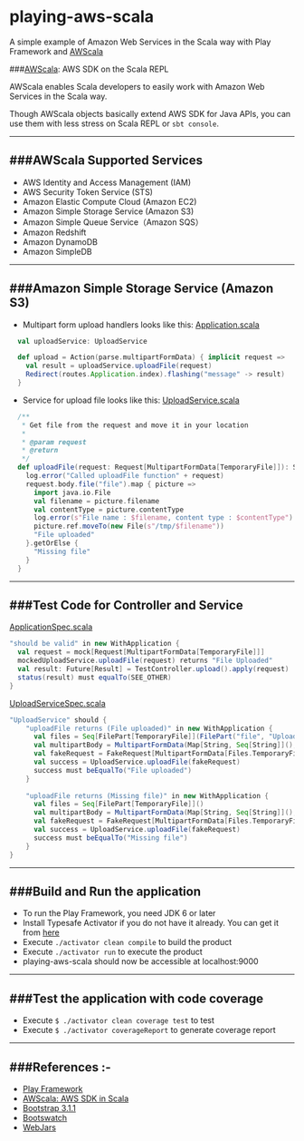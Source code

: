 # playing-aws-scala
A simple example of Amazon Web Services in the Scala way with Play Framework and [AWScala](https://github.com/seratch/AWScala)

###[AWScala](https://github.com/seratch/AWScala): AWS SDK on the Scala REPL

AWScala enables Scala developers to easily work with Amazon Web Services in the Scala way.

Though AWScala objects basically extend AWS SDK for Java APIs, you can use them with less stress on Scala REPL or ```sbt console```.

-----------------------------------------------------
###AWScala Supported Services
-----------------------------------------------------
- AWS Identity and Access Management (IAM)
- AWS Security Token Service (STS)
- Amazon Elastic Compute Cloud (Amazon EC2)
- Amazon Simple Storage Service (Amazon S3)
- Amazon Simple Queue Service（Amazon SQS）
- Amazon Redshift
- Amazon DynamoDB
- Amazon SimpleDB

-----------------------------------------------------
###Amazon Simple Storage Service (Amazon S3)
-----------------------------------------------------
- Multipart form upload handlers looks like this:
[Application.scala](https://github.com/knoldus/playing-aws-scala/blob/master/app/controllers/Application.scala)

```scala
  val uploadService: UploadService

  def upload = Action(parse.multipartFormData) { implicit request =>
    val result = uploadService.uploadFile(request)
    Redirect(routes.Application.index).flashing("message" -> result)
  }
```


- Service for upload file looks like this:
[UploadService.scala](https://github.com/knoldus/playing-aws-scala/blob/master/app/services/UploadService.scala)
```scala
  /**
   * Get file from the request and move it in your location
   *
   * @param request
   * @return
   */
  def uploadFile(request: Request[MultipartFormData[TemporaryFile]]): String = {
    log.error("Called uploadFile function" + request)
    request.body.file("file").map { picture =>
      import java.io.File
      val filename = picture.filename
      val contentType = picture.contentType
      log.error(s"File name : $filename, content type : $contentType")
      picture.ref.moveTo(new File(s"/tmp/$filename"))
      "File uploaded"
    }.getOrElse {
      "Missing file"
    }
  }

```
------------------------------------------------------
###Test Code for Controller and Service
------------------------------------------------------
[ApplicationSpec.scala](https://github.com/knoldus/playing-aws-scala/blob/master/test/ApplicationSpec.scala)
```scala
"should be valid" in new WithApplication {
  val request = mock[Request[MultipartFormData[TemporaryFile]]]
  mockedUploadService.uploadFile(request) returns "File Uploaded"
  val result: Future[Result] = TestController.upload().apply(request)
  status(result) must equalTo(SEE_OTHER)
}
```

[UploadServiceSpec.scala](https://github.com/knoldus/playing-aws-scala/blob/master/test/services/UploadServiceSpec.scala)
```scala
"UploadService" should {
    "uploadFile returns (File uploaded)" in new WithApplication {
      val files = Seq[FilePart[TemporaryFile]](FilePart("file", "UploadServiceSpec.scala", None, TemporaryFile("file", "spec")))
      val multipartBody = MultipartFormData(Map[String, Seq[String]](), files, Seq[BadPart](), Seq[MissingFilePart]())
      val fakeRequest = FakeRequest[MultipartFormData[Files.TemporaryFile]]("POST", "/", FakeHeaders(), multipartBody)
      val success = UploadService.uploadFile(fakeRequest)
      success must beEqualTo("File uploaded")
    }
    
    "uploadFile returns (Missing file)" in new WithApplication {
      val files = Seq[FilePart[TemporaryFile]]()
      val multipartBody = MultipartFormData(Map[String, Seq[String]](), files, Seq[BadPart](), Seq[MissingFilePart]())
      val fakeRequest = FakeRequest[MultipartFormData[Files.TemporaryFile]]("POST", "/", FakeHeaders(), multipartBody)
      val success = UploadService.uploadFile(fakeRequest)
      success must beEqualTo("Missing file")
    }
}
```

-----------------------------------------------------------------------
###Build and Run the application
-----------------------------------------------------------------------
* To run the Play Framework, you need JDK 6 or later
* Install Typesafe Activator if you do not have it already. You can get it from [here](http://www.playframework.com/download) 
* Execute `./activator clean compile` to build the product
* Execute `./activator run` to execute the product
* playing-aws-scala should now be accessible at localhost:9000

-----------------------------------------------------------------------
###Test the application with code coverage
-----------------------------------------------------------------------
* Execute `$ ./activator clean coverage test` to test
* Execute `$ ./activator coverageReport` to generate coverage report

-----------------------------------------------------------------------
###References :-
-----------------------------------------------------------------------
* [Play Framework](http://www.playframework.com/)
* [AWScala: AWS SDK in Scala](https://github.com/seratch/AWScala)
* [Bootstrap 3.1.1](http://getbootstrap.com/css/)
* [Bootswatch](http://bootswatch.com/darkly/)
* [WebJars](http://www.webjars.org/)

